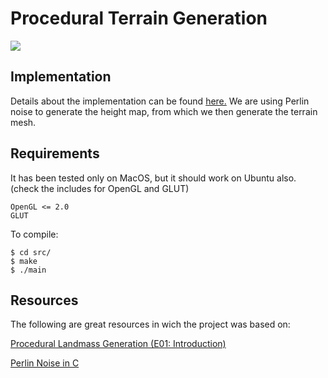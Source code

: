 # Procedural Terrain Generation

<img src="assets/demo4.gif">

## Implementation
Details about the implementation can be found [here.](docs/design_document.pdf) We are using Perlin noise to generate the height map, from which we then generate the terrain mesh.

## Requirements
It has been tested only on MacOS, but it should work on Ubuntu also. (check the includes for OpenGL and GLUT)
```
OpenGL <= 2.0
GLUT
```
To compile:
```
$ cd src/
$ make
$ ./main
```

## Resources
The following are great resources in wich the project was based on:

[Procedural Landmass Generation (E01: Introduction)](https://www.youtube.com/watch?v=wbpMiKiSKm8)

[Perlin Noise in C](https://gist.github.com/nowl/828013)
